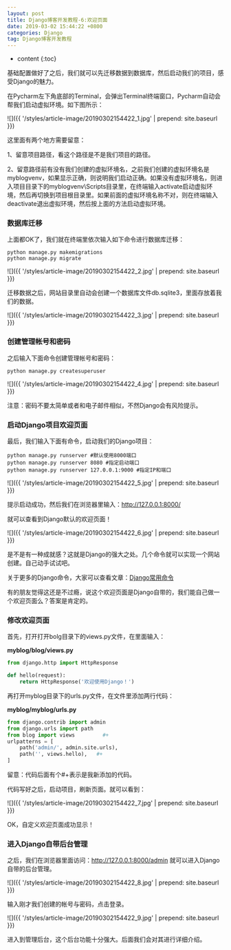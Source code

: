 ```yaml
---
layout: post
title: Django博客开发教程-6:欢迎页面
date: 2019-03-02 15:44:22 +0800
categories: Django
tag: Django博客开发教程
---
```


* content
{:toc}


<!-- ![]({{ '/styles/article-image/20190302154422_1.jpg' | prepend: site.baseurl }}) -->

基础配置做好了之后，我们就可以先迁移数据到数据库，然后启动我们的项目，感受Django的魅力。

在Pycharm左下角底部的Terminal，会弹出Terminal终端窗口，Pycharm自动会帮我们启动虚拟环境。如下图所示：

![]({{ '/styles/article-image/20190302154422_1.jpg' | prepend: site.baseurl }})

这里面有两个地方需要留意：

1、留意项目路径，看这个路径是不是我们项目的路径。

2、留意路径前有没有我们创建的虚拟环境名，之前我们创建的虚拟环境名是myblogvenv，如果显示正确，则说明我们启动正确。如果没有虚拟环境名，则进入项目目录下的myblogvenv\Scripts目录里，在终端输入activate启动虚拟环境，然后再切换到项目根目录里。如果前面的虚拟环境名称不对，则在终端输入deactivate退出虚拟环境，然后按上面的方法启动虚拟环境。

### 数据库迁移 ###

上面都OK了，我们就在终端里依次输入如下命令进行数据库迁移：

```
python manage.py makemigrations
python manage.py migrate
```

![]({{ '/styles/article-image/20190302154422_2.jpg' | prepend: site.baseurl }})

迁移数据之后，网站目录里自动会创建一个数据库文件db.sqlite3，里面存放着我们的数据。

![]({{ '/styles/article-image/20190302154422_3.jpg' | prepend: site.baseurl }})

### 创建管理帐号和密码 ###

之后输入下面命令创建管理帐号和密码：

	python manage.py createsuperuser

![]({{ '/styles/article-image/20190302154422_4.jpg' | prepend: site.baseurl }})

注意：密码不要太简单或者和电子邮件相似，不然Django会有风险提示。

### 启动Django项目欢迎页面 ###

最后，我们输入下面有命令，启动我们的Django项目：

```
python manage.py runserver #默认使用8000端口
python manage.py runserver 8080 #指定启动端口
python manage.py runserver 127.0.0.1:9000 #指定IP和端口
```

![]({{ '/styles/article-image/20190302154422_5.jpg' | prepend: site.baseurl }})

提示启动成功，然后我们在浏览器里输入：http://127.0.0.1:8000/

就可以查看到Django默认的欢迎页面！

![]({{ '/styles/article-image/20190302154422_6.jpg' | prepend: site.baseurl }})

是不是有一种成就感？这就是Django的强大之处。几个命令就可以实现一个网站创建。自己动手试试吧。

关于更多的Django命令，大家可以查看文章：[Django常用命令](https://www.django.cn/course/show-4.html)

有的朋友觉得这还是不过瘾，说这个欢迎页面是Django自带的，我们能自己做一个欢迎页面么？答案是肯定的。

### 修改欢迎页面 ###

首先，打开打开bolg目录下的views.py文件，在里面输入：

**myblog/blog/views.py**
```python
from django.http import HttpResponse

def hello(request):
    return HttpResponse('欢迎使用Django！')
```

再打开myblog目录下的urls.py文件，在文件里添加两行代码：

**myblog/myblog/urls.py**

```python
from django.contrib import admin
from django.urls import path
from blog import views         #+ 
urlpatterns = [
    path('admin/', admin.site.urls),
    path('', views.hello),   #+
]
```

留意：代码后面有个#+表示是我新添加的代码。

代码写好之后，启动项目，刷新页面。就可以看到：

![]({{ '/styles/article-image/20190302154422_7.jpg' | prepend: site.baseurl }})

OK，自定义欢迎页面成功显示！

### 进入Django自带后台管理 ###

之后，我们在浏览器里面访问：http://127.0.0.1:8000/admin  就可以进入Django自带的后台管理。

![]({{ '/styles/article-image/20190302154422_8.jpg' | prepend: site.baseurl }})

输入刚才我们创建的帐号与密码，点击登录。

![]({{ '/styles/article-image/20190302154422_9.jpg' | prepend: site.baseurl }})

进入到管理后台，这个后台功能十分强大。后面我们会对其进行详细介绍。
